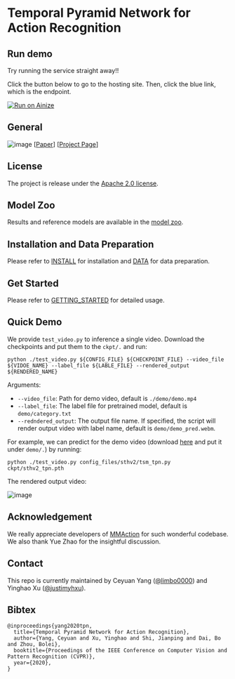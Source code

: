 # Temporal Pyramid Network for Action Recognition 

## Run demo

Try running the service straight away!!

Click the button below to go to the hosting site. Then, click the blue link, which is the endpoint.

[![Run on Ainize](https://ainize.ai/images/run_on_ainize_button.svg)](https://ainize.web.app/redirect?git_repo=https://github.com/thetkim9/TPN)


## General
![image](./docs/figures/framework.png)
[[Paper](https://arxiv.org/pdf/2004.03548.pdf)]
[[Project Page](https://decisionforce.github.io/TPN/)]


## License
The project is release under the [Apache 2.0 license](./LICENSE).

## Model Zoo
Results and reference models are available in the [model zoo](./MODELZOO.md).

## Installation and Data Preparation
Please refer to [INSTALL](INSTALL.md) for installation and [DATA](./data/README.md) for data preparation.

## Get Started
Please refer to [GETTING_STARTED](./tools/README.md) for detailed usage.

## Quick Demo
We provide `test_video.py` to inference a single video.
Download the checkpoints and put them to the `ckpt/.` and run:
```
python ./test_video.py ${CONFIG_FILE} ${CHECKPOINT_FILE} --video_file ${VIDOE_NAME} --label_file ${LABLE_FILE} --rendered_output ${RENDERED_NAME}
```
Arguments:
- `--video_file`: Path for demo video, default is `./demo/demo.mp4` 
- `--label_file`: The label file for pretrained model, default is `demo/category.txt`
- `--redndered_output`: The output file name. If specified, the script will render output video with label name, default is `demo/demo_pred.webm`. 

For example, we can predict for the demo video (download [here](https://drive.google.com/open?id=14VYS8hGA5i1J70qBqrUqLiDxJq_FgXiW) and put it under `demo/.`)  by running:
```
python ./test_video.py config_files/sthv2/tsm_tpn.py ckpt/sthv2_tpn.pth
```
The rendered output video:

![image](./demo/demo_pred.gif)

## Acknowledgement
We really appreciate developers of [MMAction](https://github.com/open-mmlab/mmaction) for such wonderful codebase. We also thank Yue Zhao for the insightful discussion.

## Contact
This repo is currently maintained by Ceyuan Yang ([@limbo0000](https://github.com/limbo0000)) and Yinghao Xu ([@justimyhxu](https://github.com/justimyhxu)).

## Bibtex
```
@inproceedings{yang2020tpn,
  title={Temporal Pyramid Network for Action Recognition},
  author={Yang, Ceyuan and Xu, Yinghao and Shi, Jianping and Dai, Bo and Zhou, Bolei},
  booktitle={Proceedings of the IEEE Conference on Computer Vision and Pattern Recognition (CVPR)},
  year={2020},
}
```
